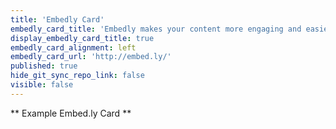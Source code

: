 ```yaml
---
title: 'Embedly Card'
embedly_card_title: 'Embedly makes your content more engaging and easier to share | Embedly'
display_embedly_card_title: true
embedly_card_alignment: left
embedly_card_url: 'http://embed.ly/'
published: true
hide_git_sync_repo_link: false
visible: false
---
```


** Example Embed.ly Card **
